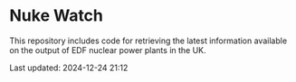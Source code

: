 # Nuke Watch

This repository includes code for retrieving the latest information available on the output of EDF nuclear power plants in the UK.

Last updated: 2024-12-24 21:12